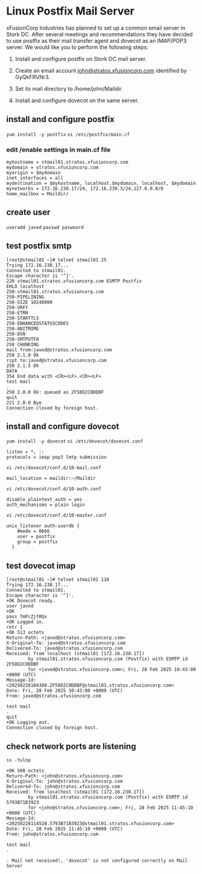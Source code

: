 # Linux Postfix Mail Server
xFusionCorp Industries has planned to set up a common email server in Stork DC. After several meetings and recommendations they have decided to use postfix as their mail transfer agent and dovecot as an IMAP/POP3 server. We would like you to perform the following steps:

1. Install and configure postfix on Stork DC mail server.

2. Create an email account john@stratos.xfusioncorp.com identified by GyQkFRVNr3.

3. Set its mail directory to /home/john/Maildir.

4. Install and configure dovecot on the same server.

## install and configure postfix
`yum install -y postfix`
`vi /etc/postfix/main.cf`
### edit /enable settings in main.cf file
```
myhostname = stmail01.stratos.xfusioncorp.com
mydomain = stratos.xfusioncorp.com
myorigin = $mydomain
inet_interfaces = all
mydestination = $myhostname, localhost.$mydomain, localhost, $mydomain
mynetworks = 172.16.238.17/24, 172.16.239.3/24,127.0.0.0/8
home_mailbox = Maildir/
```
## create user
`useradd javed`
`passwd paswoord`
## test postfix smtp
```
[root@stmail01 ~]# telnet stmail01 25
Trying 172.16.238.17...
Connected to stmail01.
Escape character is '^]'.
220 stmail01.stratos.xfusioncorp.com ESMTP Postfix
EHLO localhost
250-stmail01.stratos.xfusioncorp.com
250-PIPELINING
250-SIZE 10240000
250-VRFY
250-ETRN
250-STARTTLS
250-ENHANCEDSTATUSCODES
250-8BITMIME
250-DSN
250-SMTPUTF8
250 CHUNKING
mail from:javed@stratos.xfusioncorp.com
250 2.1.0 Ok
rcpt to:javed@stratos.xfusioncorp.com
250 2.1.5 Ok
DATA
354 End data with <CR><LF>.<CR><LF>
test mail
.
250 2.0.0 Ok: queued as 2F58D2C0DDBF
quit
221 2.0.0 Bye
Connection closed by foreign host.
```
## install and configure dovecot
`yum install -y dovecot`
`vi /etc/dovecot/dovecot.conf`
```
listen = *, ::
protocols = imap pop3 lmtp submission
```
`vi /etc/dovecot/conf.d/10-mail.conf`
```
mail_location = maildir:~/Maildir
```
`vi /etc/dovecot/conf.d/10-auth.conf`
```
disable_plaintext_auth = yes
auth_mechanisms = plain login
```
`vi /etc/dovecot/conf.d/10-master.conf`
```
unix_listener auth-userdb {
    #mode = 0666
    user = postfix
    group = postfix
  }
```
## test dovecot imap
```
[root@stmail01 ~]# telnet stmail01 110
Trying 172.16.238.17...
Connected to stmail01.
Escape character is '^]'.
+OK Dovecot ready.
user javed
+OK
pass TmPcZjtRQx
+OK Logged in.
retr 1
+OK 513 octets
Return-Path: <javed@stratos.xfusioncorp.com>
X-Original-To: javed@stratos.xfusioncorp.com
Delivered-To: javed@stratos.xfusioncorp.com
Received: from localhost (stmail01 [172.16.238.17])
        by stmail01.stratos.xfusioncorp.com (Postfix) with ESMTP id 2F58D2C0DDBF
        for <javed@stratos.xfusioncorp.com>; Fri, 28 Feb 2025 10:43:00 +0000 (UTC)
Message-Id: <20250228104308.2F58D2C0DDBF@stmail01.stratos.xfusioncorp.com>
Date: Fri, 28 Feb 2025 10:43:00 +0000 (UTC)
From: javed@stratos.xfusioncorp.com

test mail
.
quit
+OK Logging out.
Connection closed by foreign host.
```
## check network ports are listening
`ss -tulnp`


```
+OK 508 octets
Return-Path: <john@stratos.xfusioncorp.com>
X-Original-To: john@stratos.xfusioncorp.com
Delivered-To: john@stratos.xfusioncorp.com
Received: from localhost (stmail01 [172.16.238.17])
        by stmail01.stratos.xfusioncorp.com (Postfix) with ESMTP id 5793B71B3923
        for <john@stratos.xfusioncorp.com>; Fri, 28 Feb 2025 11:45:10 +0000 (UTC)
Message-Id: <20250228114528.5793B71B3923@stmail01.stratos.xfusioncorp.com>
Date: Fri, 28 Feb 2025 11:45:10 +0000 (UTC)
From: john@stratos.xfusioncorp.com

test mail
.
```

`- Mail not received!, 'dovecot' is not configured correctly on Mail Server`